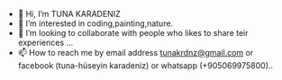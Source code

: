 - 👋 Hi, I’m TUNA KARADENIZ
- 👀 I’m interested in coding,painting,nature.
- 💞️ I’m looking to collaborate with people who likes to share teir experiences ...
- 📫 How to reach me by email address tunakrdnz@gmail.com 
or facebook (tuna-hüseyin karadeniz)
or whatsapp (+905069975800)..
<!---
tunakrdnz/tunakrdnz is a ✨ special ✨ repository because its `README.md` (this file) appears on your GitHub profile.
You can click the Preview link to take a look at your changes.
--->
